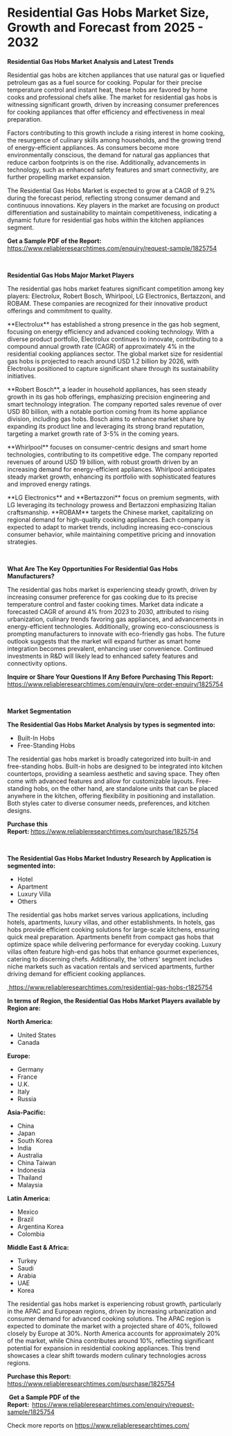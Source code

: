 <p><h1>Residential Gas Hobs Market Size, Growth and Forecast from 2025 - 2032</h1></p><p><strong>Residential Gas Hobs Market Analysis and Latest Trends</strong></p>
<p><p>Residential gas hobs are kitchen appliances that use natural gas or liquefied petroleum gas as a fuel source for cooking. Popular for their precise temperature control and instant heat, these hobs are favored by home cooks and professional chefs alike. The market for residential gas hobs is witnessing significant growth, driven by increasing consumer preferences for cooking appliances that offer efficiency and effectiveness in meal preparation.</p><p>Factors contributing to this growth include a rising interest in home cooking, the resurgence of culinary skills among households, and the growing trend of energy-efficient appliances. As consumers become more environmentally conscious, the demand for natural gas appliances that reduce carbon footprints is on the rise. Additionally, advancements in technology, such as enhanced safety features and smart connectivity, are further propelling market expansion.</p><p>The Residential Gas Hobs Market is expected to grow at a CAGR of 9.2% during the forecast period, reflecting strong consumer demand and continuous innovations. Key players in the market are focusing on product differentiation and sustainability to maintain competitiveness, indicating a dynamic future for residential gas hobs within the kitchen appliances segment.</p></p>
<p><strong>Get a Sample PDF of the Report:&nbsp;</strong> <a href="https://www.reliableresearchtimes.com/enquiry/request-sample/1825754?utm_campaign=2181&utm_medium=2&utm_source=Github&utm_content=ia&utm_term=05042025&utm_id=residential-gas-hobs">https://www.reliableresearchtimes.com/enquiry/request-sample/1825754</a></p>
<p>&nbsp;</p>
<p><strong>Residential Gas Hobs Major Market Players</strong></p>
<p><p>The residential gas hobs market features significant competition among key players: Electrolux, Robert Bosch, Whirlpool, LG Electronics, Bertazzoni, and ROBAM. These companies are recognized for their innovative product offerings and commitment to quality.</p><p>**Electrolux** has established a strong presence in the gas hob segment, focusing on energy efficiency and advanced cooking technology. With a diverse product portfolio, Electrolux continues to innovate, contributing to a compound annual growth rate (CAGR) of approximately 4% in the residential cooking appliances sector. The global market size for residential gas hobs is projected to reach around USD 1.2 billion by 2026, with Electrolux positioned to capture significant share through its sustainability initiatives.</p><p>**Robert Bosch**, a leader in household appliances, has seen steady growth in its gas hob offerings, emphasizing precision engineering and smart technology integration. The company reported sales revenue of over USD 80 billion, with a notable portion coming from its home appliance division, including gas hobs. Bosch aims to enhance market share by expanding its product line and leveraging its strong brand reputation, targeting a market growth rate of 3-5% in the coming years.</p><p>**Whirlpool** focuses on consumer-centric designs and smart home technologies, contributing to its competitive edge. The company reported revenues of around USD 19 billion, with robust growth driven by an increasing demand for energy-efficient appliances. Whirlpool anticipates steady market growth, enhancing its portfolio with sophisticated features and improved energy ratings.</p><p>**LG Electronics** and **Bertazzoni** focus on premium segments, with LG leveraging its technology prowess and Bertazzoni emphasizing Italian craftsmanship. **ROBAM** targets the Chinese market, capitalizing on regional demand for high-quality cooking appliances. Each company is expected to adapt to market trends, including increasing eco-conscious consumer behavior, while maintaining competitive pricing and innovation strategies.</p></p>
<p>&nbsp;</p>
<p><strong>What Are The Key Opportunities For Residential Gas Hobs Manufacturers?</strong></p>
<p><p>The residential gas hobs market is experiencing steady growth, driven by increasing consumer preference for gas cooking due to its precise temperature control and faster cooking times. Market data indicate a forecasted CAGR of around 4% from 2023 to 2030, attributed to rising urbanization, culinary trends favoring gas appliances, and advancements in energy-efficient technologies. Additionally, growing eco-consciousness is prompting manufacturers to innovate with eco-friendly gas hobs. The future outlook suggests that the market will expand further as smart home integration becomes prevalent, enhancing user convenience. Continued investments in R&D will likely lead to enhanced safety features and connectivity options.</p></p>
<p><strong>Inquire or Share Your Questions If Any Before Purchasing This Report:</strong> <a href="https://www.reliableresearchtimes.com/enquiry/pre-order-enquiry/1825754?utm_campaign=2181&utm_medium=2&utm_source=Github&utm_content=ia&utm_term=05042025&utm_id=residential-gas-hobs">https://www.reliableresearchtimes.com/enquiry/pre-order-enquiry/1825754</a></p>
<p>&nbsp;</p>
<p><strong>Market Segmentation</strong></p>
<p><strong>The Residential Gas Hobs Market Analysis by types is segmented into:</strong></p>
<p><ul><li>Built-In Hobs</li><li>Free-Standing Hobs</li></ul></p>
<p><p>The residential gas hobs market is broadly categorized into built-in and free-standing hobs. Built-in hobs are designed to be integrated into kitchen countertops, providing a seamless aesthetic and saving space. They often come with advanced features and allow for customizable layouts. Free-standing hobs, on the other hand, are standalone units that can be placed anywhere in the kitchen, offering flexibility in positioning and installation. Both styles cater to diverse consumer needs, preferences, and kitchen designs.</p></p>
<p><strong>Purchase this Report:&nbsp;</strong><a href="https://www.reliableresearchtimes.com/purchase/1825754?utm_campaign=2181&utm_medium=2&utm_source=Github&utm_content=ia&utm_term=05042025&utm_id=residential-gas-hobs">https://www.reliableresearchtimes.com/purchase/1825754</a></p>
<p>&nbsp;</p>
<p><strong>The Residential Gas Hobs Market Industry Research by Application is segmented into:</strong></p>
<p><ul><li>Hotel</li><li>Apartment</li><li>Luxury Villa</li><li>Others</li></ul></p>
<p><p>The residential gas hobs market serves various applications, including hotels, apartments, luxury villas, and other establishments. In hotels, gas hobs provide efficient cooking solutions for large-scale kitchens, ensuring quick meal preparation. Apartments benefit from compact gas hobs that optimize space while delivering performance for everyday cooking. Luxury villas often feature high-end gas hobs that enhance gourmet experiences, catering to discerning chefs. Additionally, the 'others' segment includes niche markets such as vacation rentals and serviced apartments, further driving demand for efficient cooking appliances.</p></p>
<p><a href="https://www.reliableresearchtimes.com/residential-gas-hobs-r1825754?utm_campaign=2181&utm_medium=2&utm_source=Github&utm_content=ia&utm_term=05042025&utm_id=residential-gas-hobs">&nbsp;https://www.reliableresearchtimes.com/residential-gas-hobs-r1825754</a></p>
<p><strong>In terms of Region, the Residential Gas Hobs Market Players available by Region are:</strong></p>
<p>
    <p> <strong> North America: </strong>
        <ul>
            <li>United States</li>
            <li>Canada</li>
        </ul>
        </p> 
    <p> <strong> Europe: </strong>
        <ul>
            <li>Germany</li>
            <li>France</li>
            <li>U.K.</li>
            <li>Italy</li>
            <li>Russia</li>
        </ul>
        </p> 
    <p> <strong> Asia-Pacific: </strong>
        <ul>
            <li>China</li>
            <li>Japan</li>
            <li>South Korea</li>
            <li>India</li>
            <li>Australia</li>
            <li>China Taiwan</li>
            <li>Indonesia</li>
            <li>Thailand</li>
            <li>Malaysia</li>
        </ul>
        </p> 
    <p> <strong> Latin America: </strong>
        <ul>
            <li>Mexico</li>
            <li>Brazil</li>
            <li>Argentina Korea</li>
            <li>Colombia</li>
        </ul>
        </p> 
    <p> <strong> Middle East & Africa: </strong>
        <ul>
            <li>Turkey</li>
            <li>Saudi</li>
            <li>Arabia</li>
            <li>UAE</li>
            <li>Korea</li>
        </ul>
    </p>
    </p>
<p><p>The residential gas hobs market is experiencing robust growth, particularly in the APAC and European regions, driven by increasing urbanization and consumer demand for advanced cooking solutions. The APAC region is expected to dominate the market with a projected share of 40%, followed closely by Europe at 30%. North America accounts for approximately 20% of the market, while China contributes around 10%, reflecting significant potential for expansion in residential cooking appliances. This trend showcases a clear shift towards modern culinary technologies across regions.</p></p>
<p><strong>Purchase this Report: </strong><a href="https://www.reliableresearchtimes.com/purchase/1825754?utm_campaign=2181&utm_medium=2&utm_source=Github&utm_content=ia&utm_term=05042025&utm_id=residential-gas-hobs">https://www.reliableresearchtimes.com/purchase/1825754</a></p>
<p>&nbsp;<strong>Get a Sample PDF of the Report:&nbsp;&nbsp;</strong><a href="https://www.reliableresearchtimes.com/enquiry/request-sample/1825754?utm_campaign=2181&utm_medium=2&utm_source=Github&utm_content=ia&utm_term=05042025&utm_id=residential-gas-hobs">https://www.reliableresearchtimes.com/enquiry/request-sample/1825754</a></p>
<p><strong></strong></p>
<p>Check more reports on <a href="https://www.reliableresearchtimes.com/?utm_campaign=2181&utm_medium=2&utm_source=Github&utm_content=ia&utm_term=05042025&utm_id=residential-gas-hobs">https://www.reliableresearchtimes.com/</a></p>